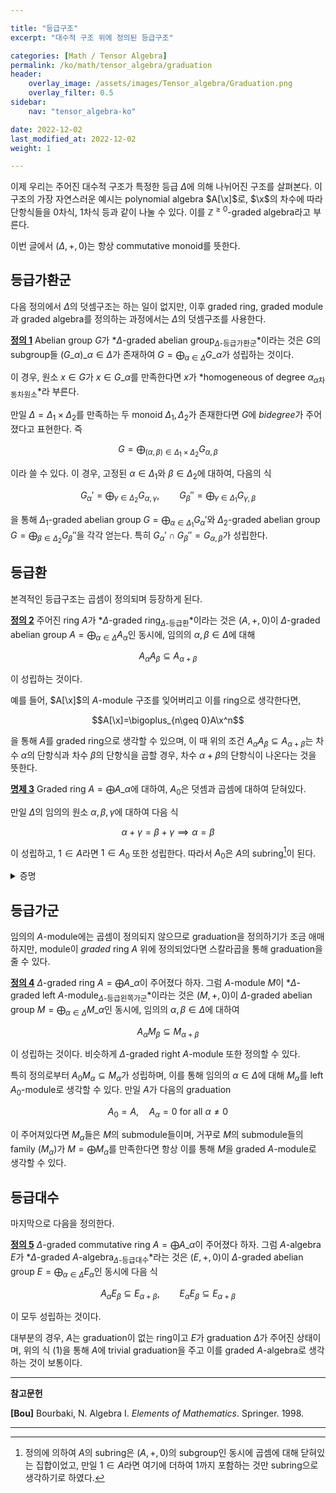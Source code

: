```yaml
---

title: "등급구조"
excerpt: "대수적 구조 위에 정의된 등급구조"

categories: [Math / Tensor Algebra]
permalink: /ko/math/tensor_algebra/graduation
header:
    overlay_image: /assets/images/Tensor_algebra/Graduation.png
    overlay_filter: 0.5
sidebar: 
    nav: "tensor_algebra-ko"

date: 2022-12-02
last_modified_at: 2022-12-02
weight: 1

---
```


이제 우리는 주어진 대수적 구조가 특정한 등급 $\Delta$에 의해 나뉘어진 구조를 살펴본다. 이 구조의 가장 자연스러운 예시는 polynomial algebra $A[\x]$로, $\x$의 차수에 따라 단항식들을 $0$차식, $1$차식 등과 같이 나눌 수 있다. 이를 $\mathbb{Z}^{\geq 0}$-graded algebra라고 부른다. 

이번 글에서 $(\Delta, +,0)$는 항상 commutative monoid를 뜻한다.

## 등급가환군

다음 정의에서 $\Delta$의 덧셈구조는 하는 일이 없지만, 이후 graded ring, graded module과 graded algebra를 정의하는 과정에서는 $\Delta$의 덧셈구조를 사용한다.

<div class="definition" markdown="1">

<ins id="df1">**정의 1**</ins> Abelian group $G$가 *$\Delta$-graded abelian group<sub>$\Delta$-등급가환군</sub>*이라는 것은 $G$의 subgroup들 $(G\_\alpha)\_{\alpha\in\Delta}$가 존재하여 $G=\bigoplus_{\alpha\in\Delta} G\_\alpha$가 성립하는 것이다.

이 경우, 원소 $x\in G$가 $x\in G\_\alpha$를 만족한다면 $x$가 *homogeneous of degree $\alpha$<sub>$\alpha$차 동차원소</sub>*라 부른다.

</div>

만일 $\Delta=\Delta_1\times\Delta_2$를 만족하는 두 monoid $\Delta_1,\Delta_2$가 존재한다면 $G$에 *bidegree*가 주어졌다고 표현한다. 즉

$$G=\bigoplus_{(\alpha,\beta)\in\Delta_1\times\Delta_2}G_{\alpha,\beta}$$

이라 쓸 수 있다. 이 경우, 고정된 $\alpha\in \Delta_1$와 $\beta\in\Delta_2$에 대하여, 다음의 식

$$G_\alpha'=\bigoplus_{\gamma\in\Delta_2}G_{\alpha,\gamma},\qquad G_\beta''=\bigoplus_{\gamma\in\Delta_1}G_{\gamma,\beta}$$

을 통해 $\Delta_1$-graded abelian group $G=\bigoplus_{\alpha\in\Delta_1}G_\alpha'$와 $\Delta_2$-graded abelian group $G=\bigoplus_{\beta\in\Delta_2}G_\beta''$을 각각 얻는다. 특히 $G_\alpha'\cap G_\beta''=G_{\alpha,\beta}$가 성립한다. 

## 등급환

본격적인 등급구조는 곱셈이 정의되며 등장하게 된다.

<div class="definition" markdown="1">

<ins id="df2">**정의 2**</ins> 주어진 ring $A$가 *$\Delta$-graded ring<sub>$\Delta$-등급환</sub>*이라는 것은 $(A,+,0)$이 $\Delta$-graded abelian group $A=\bigoplus_{\alpha\in\Delta}A_\alpha$인 동시에, 임의의 $\alpha,\beta\in\Delta$에 대해 

$$A_\alpha A_\beta\subseteq A_{\alpha+\beta}$$

이 성립하는 것이다.

</div>

예를 들어, $A[\x]$의 $A$-module 구조를 잊어버리고 이를 ring으로 생각한다면, 

$$A[\x]=\bigoplus_{n\geq 0}A\x^n$$

을 통해 $A$를 graded ring으로 생각할 수 있으며, 이 때 위의 조건 $A_\alpha A_\beta\subseteq A_{\alpha+\beta}$는 차수 $\alpha$의 단항식과 차수 $\beta$의 단항식을 곱할 경우, 차수 $\alpha+\beta$의 단항식이 나온다는 것을 뜻한다. 

<div class="proposition" markdown="1">

<ins id="pp3">**명제 3**</ins> Graded ring $A=\bigoplus A\_\alpha$에 대하여, $A_0$은 덧셈과 곱셈에 대하여 닫혀있다. 

만일 $\Delta$의 임의의 원소 $\alpha,\beta,\gamma$에 대하여 다음 식

$$\alpha+\gamma=\beta+\gamma\implies \alpha=\beta$$

이 성립하고, $1\in A$라면 $1\in A_0$ 또한 성립한다. 따라서 $A_0$은 $A$의 subring[^1]이 된다.

</div>
<details class="proof" markdown="1">
<summary>증명</summary>

우선 

$$A_0A_0\subseteq A_0$$

이 성립하고, 또 $A_0$은 덧셈에 대하여 닫혀있으므로 앞선 주장은 자명하다.

$A$가 $1$을 갖는다 가정하고, 

$$1=\sum_{\alpha\in \Delta} e_\alpha$$

이라 하자. 이제 임의의 $x\in A_\beta$에 대하여

$$x=1x=\sum_{\alpha\in\Delta}e_\alpha x$$

이고, 이 때 $\beta=\alpha+\beta$를 만족하는 $\alpha$는 $0$뿐이므로 양 변을 차수별로 비교하여 $x=e_0x$를 얻는다. 비슷하게 $x=xe_0$ 또한 증명할 수 있고, 이 두 식이 모든 homogeneous element에 대해 성립하므로 $A$의 임의의 원소에 대해서도 성립한다. 즉 $1=e_0\in A_0$이 성립한다.

</details>

## 등급가군

임의의 $A$-module에는 곱셈이 정의되지 않으므로 graduation을 정의하기가 조금 애매하지만, module이 *graded* ring $A$ 위에 정의되었다면 스칼라곱을 통해 graduation을 줄 수 있다.

<div class="definition" markdown="1">

<ins id="df4">**정의 4**</ins> $\Delta$-graded ring $A=\bigoplus A\_\alpha$이 주어졌다 하자. 그럼 $A$-module $M$이 *$\Delta$-graded left $A$-module<sub>$\Delta$-등급왼쪽가군</sub>*이라는 것은 $(M,+,0)$이 $\Delta$-graded abelian group $M=\bigoplus_{\alpha\in \Delta}M\_\alpha$인 동시에, 임의의 $\alpha,\beta\in\Delta$에 대하여

$$A_\alpha M_\beta\subseteq M_{\alpha+\beta}$$

이 성립하는 것이다. 비슷하게 $\Delta$-graded right $A$-module 또한 정의할 수 있다. 

</div>

특히 정의로부터 $A_0 M_\alpha\subseteq M_\alpha$가 성립하며, 이를 통해 임의의 $\alpha\in\Delta$에 대해 $M_\alpha$를 left $A_0$-module로 생각할 수 있다. 만일 $A$가 다음의 graduation

$$A_0=A,\quad A_\alpha=0\text{ for all $\alpha\neq 0$}\tag{1}$$

이 주어져있다면 $M_\alpha$들은 $M$의 submodule들이며, 거꾸로 $M$의 submodule들의 family $(M_\alpha)$가 $M=\bigoplus M_\alpha$를 만족한다면 항상 이를 통해 $M$을 graded $A$-module로 생각할 수 있다.

## 등급대수

마지막으로 다음을 정의한다.

<div class="definition" markdown="1">

<ins id="df5">**정의 5**</ins> $\Delta$-graded commutative ring $A=\bigoplus A\_\alpha$이 주어졌다 하자. 그럼 $A$-algebra $E$가 *$\Delta$-graded $A$-algebra<sub>$\Delta$-등급대수</sub>*라는 것은 $(E,+,0)$이 $\Delta$-graded abelian group $E=\bigoplus_{\alpha\in\Delta} E_\alpha$인 동시에 다음 식

$$A_\alpha E_\beta\subseteq E_{\alpha+\beta},\qquad E_\alpha E_\beta\subseteq E_{\alpha+\beta}$$

이 모두 성립하는 것이다.

</div>

대부분의 경우, $A$는 graduation이 없는 ring이고 $E$가 graduation $\Delta$가 주어진 상태이며, 위의 식 (1)을 통해 $A$에 trivial graduation을 주고 이를 graded $A$-algebra로 생각하는 것이 보통이다. 

---

**참고문헌**

**[Bou]** Bourbaki, N. Algebra I. *Elements of Mathematics*. Springer. 1998.  

---

[^1]: 정의에 의하여 $A$의 subring은 $(A,+,0)$의 subgroup인 동시에 곱셈에 대해 닫혀있는 집합이었고, 만일 $1\in A$라면 여기에 더하여 $1$까지 포함하는 것만 subring으로 생각하기로 하였다.
